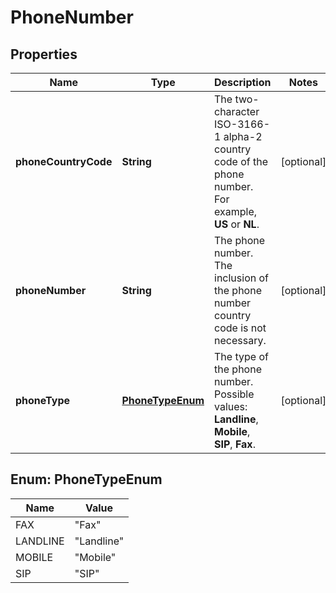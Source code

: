 

# PhoneNumber


## Properties

| Name | Type | Description | Notes |
|------------ | ------------- | ------------- | -------------|
|**phoneCountryCode** | **String** | The two-character ISO-3166-1 alpha-2 country code of the phone number. For example, **US** or **NL**. |  [optional] |
|**phoneNumber** | **String** | The phone number. The inclusion of the phone number country code is not necessary. |  [optional] |
|**phoneType** | [**PhoneTypeEnum**](#PhoneTypeEnum) | The type of the phone number. Possible values: **Landline**, **Mobile**, **SIP**, **Fax**. |  [optional] |



## Enum: PhoneTypeEnum

| Name | Value |
|---- | -----|
| FAX | &quot;Fax&quot; |
| LANDLINE | &quot;Landline&quot; |
| MOBILE | &quot;Mobile&quot; |
| SIP | &quot;SIP&quot; |




